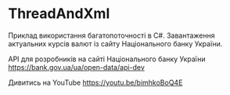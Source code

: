 # ThreadAndXml

  Приклад використання багатопоточності в C#.
  Завантаження актуальних курсів валют із сайту Національного банку України.

  API для розробників на сайті Національного банку України
  https://bank.gov.ua/ua/open-data/api-dev

  Дивитись на YouTube https://youtu.be/bimhkoBoQ4E
